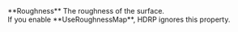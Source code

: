 <tr>
<td>**Roughness**</td>
<td>The roughness of the surface.<br/>If you enable **UseRoughnessMap**, HDRP ignores this property.</td>
</tr>
